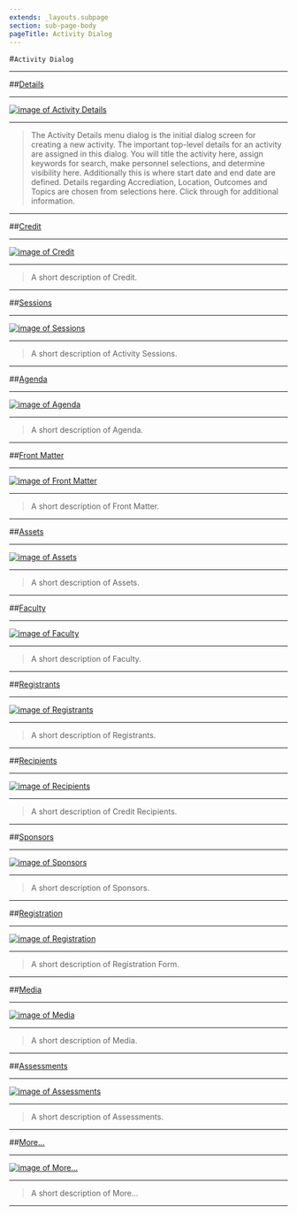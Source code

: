 ```yaml
---
extends: _layouts.subpage
section: sub-page-body
pageTitle: Activity Dialog
---
```


#`Activity Dialog`

---

##[Details](/activity-details)

---

[![image of Activity Details](../img/activity/Details.png)](/activity-details)

---

>The Activity Details menu dialog is the initial dialog screen for creating a new
> activity. The important top-level details for an activity are assigned in this 
> dialog.  You will title the activity here, assign keywords for search, make
> personnel selections, and determine visibility here.  Additionally this is
> where start date and end date are defined. Details regarding Accrediation,
> Location, Outcomes and Topics are chosen from selections here. Click through
> for additional information.

---

##[Credit](/credit)

---
 
[![image of Credit](../img/activity/Credit.png)](/credit)

---

>A short description of Credit.

---

##[Sessions](/activity-sessions)

---
 
[![image of Sessions](../img/activity/Sessions.png)](/activity-sessions)

---

>A short description of Activity Sessions.

---

##[Agenda](/agenda)

---

[![image of Agenda](../img/activity/Agenda.png)](/agenda)

---

>A short description of Agenda.

---

##[Front Matter](/front-matter)

---

[![image of Front Matter](../img/activity/FrontMatter.png)](/front-matter)

---

>A short description of Front Matter.

---

##[Assets](/assets)

---

[![image of Assets](../img/activity/Assets.png)](/assets)

---

>A short description of Assets.

---

##[Faculty](/faculty)

---

[![image of Faculty](../img/activity/Faculty.png)](/faculty)

---

>A short description of Faculty.

---

##[Registrants](/registrants)

---

[![image of Registrants](../img/activity/Registrants.png)](/registrants)

---

>A short description of Registrants.

---

##[Recipients](/credit-recipients)

---

[![image of Recipients](../img/activity/get_credit.png)](/credit-recipients)

---

>A short description of Credit Recipients.

---

##[Sponsors](/sponsors)

---

[![image of Sponsors](../img/activity/get_credit.png)](/sponsors)

---

>A short description of Sponsors.

---

##[Registration](/registration-form)

---

[![image of Registration](../img/activity/outcomes.png)](/registration-form)

---

>A short description of Registration Form.

---

##[Media](/media)

---

[![image of Media](../img/activity/topics.png)](/media)

---

>A short description of Media.

---

##[Assessments](/assessments)

---

[![image of Assessments](../img/activity/topics.png)](/assessments)

---

>A short description of Assessments.

---

##[More...](/more)

---

[![image of More...](../img/activity/topics.png)](/more)

---

>A short description of More...

---
